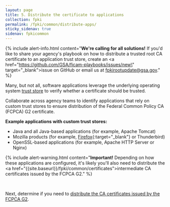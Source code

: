 ```yaml
---
layout: page 
title: 5. Distribute the certificate to applications
collection: fpki
permalink: /fpki/common/distribute-apps/
sticky_sidenav: true
sidenav: fpkicommon
---
```


{% include alert-info.html content="<strong>We're calling for all solutions!</strong> If you'd like to share your agency's playbook on how to distribute a trusted root CA certificate to an application trust store, create an <a href=\"https://github.com/GSA/ficam-playbooks/issues/new\" target=\"_blank\">issue on GitHub</a> or email us at fpkirootupdate@gsa.gov." %}

Many, but not all, software applications leverage the underlying operating system [trust store]({{site.baseurl}}/fpki/trust-stores/) to verify whether a certificate should be trusted. 

Collaborate across agency teams to identify applications that rely on custom trust stores to ensure distribution of the Federal Common Policy CA (FCPCA) G2 certificate.

**Example applications with custom trust stores:**
- Java and all Java-based applications (for example, Apache Tomcat)
- Mozilla products (for example, [Firefox]({{site.baseurl}}/fpki/common/faq/#how-do-i-configure-the-firefox-web-browser-to-trust-the-new-federal-common-policy-ca-g2){:target="_blank"} or Thunderbird)
- OpenSSL-based applications (for example, Apache HTTP Server or Nginx)


{% include alert-warning.html content="<strong>Important!</strong> Depending on how these applications are configured, it's likely you'll also need to distribute the <a href=\"{{site.baseurl}}/fpki/common/certificates\">intermediate CA certificates</a> issued by the FCPCA G2." %}

<br>

Next, determine if you need to [distribute the CA certificates issued by the FCPCA G2]({{site.baseurl}}/fpki/common/certificates/).

